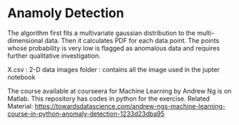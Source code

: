 # Anamoly Detection 

The algorithm first fits a multivariate gaussian distribution to the multi-dimensional data. Then it calculates PDF for each data point. The points whose probability is very low is flagged as anomalous data and requires further qualitative investigation.

X.csv : 2-D data
images folder : contains all the image used in the jupter notebook

The course available at courseera for Machine Learning by Andrew Ng is on Matlab. This repository has codes in python for the exercise.
Related Material:
https://towardsdatascience.com/andrew-ngs-machine-learning-course-in-python-anomaly-detection-1233d23dba95
